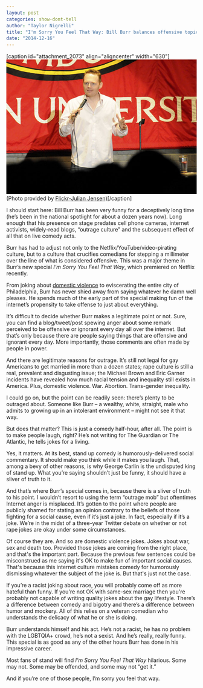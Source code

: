 ```yaml
---
layout: post
categories: show-dont-tell
author: "Taylor Nigrelli"
title: "I'm Sorry You Feel That Way: Bill Burr balances offensive topics "
date: "2014-12-16"
---
```


\[caption id="attachment\_2073" align="aligncenter" width="630"\][![(Photo provided by Flickr-Julian Jensen)](images/billburr.jpg)](http://www.thehighscreen.com/wp-content/uploads/2014/12/billburr.jpg) (Photo provided by [Flickr-Julian Jensen)](http://www.flickr.com/photos/lnight/4201130520/in/photolist-7peTJQ-7peTxU-7pb2Yp-f1igCS-8U9tCB-4CpRGX-f13YYH-ecSjA5-f1igS1-f1ih4N-f1iisU-4Ut38g-f1igps-f1ikFs-f1irG9-5mKahZ-f13Xxc-f13XQt-f13Y4n-f1ikS1-f1ijm3-f147c2-f1ikzW-f1ipwQ-8YTGh5-8YTUow-7pb2nn-f147ND-f1im5C-4CpR3X-4Cu8Lm-f13ZUk-4CpRvH-8YQDsK-8YTFb5-8YQC6n-8YQKxB-f146ee-f13Zn4-8YQBBg-2MVGv-f1ifjY-f144G6-f144rz-f1imhY-f1imVW-f142ZD-f1iiW5-f1ijHL-f1if99)\[/caption\]

I should start here: Bill Burr has been very funny for a deceptively long time (he’s been in the national spotlight for about a dozen years now). Long enough that his presence on stage predates cell phone cameras, internet activists, widely-read blogs, “outrage culture” and the subsequent effect of all that on live comedy acts.

Burr has had to adjust not only to the Netflix/YouTube/video-pirating culture, but to a culture that crucifies comedians for stepping a millimeter over the line of what is considered offensive. This was a major theme in Burr’s new special _I’m Sorry You Feel That Way_, which premiered on Netflix recently.

From joking about [domestic violence](https://www.youtube.com/watch?v=AlvvCYUDHrQ) to eviscerating the entire city of Philadelphia, Burr has never shied away from saying whatever he damn well pleases. He spends much of the early part of the special making fun of the internet’s propensity to take offense to just about everything.

It’s difficult to decide whether Burr makes a legitimate point or not. Sure, you can find a blog/tweet/post spewing anger about some remark perceived to be offensive or ignorant every day all over the internet. But that’s only because there are people saying things that are offensive and ignorant every day. More importantly, those comments are often made by people in power.

And there are legitimate reasons for outrage. It’s still not legal for gay Americans to get married in more than a dozen states; rape culture is still a real, prevalent and disgusting issue; the Michael Brown and Eric Garner incidents have revealed how much racial tension and inequality still exists in America. Plus, domestic violence. War. Abortion. Trans-gender inequality.

I could go on, but the point can be readily seen: there’s plenty to be outraged about. Someone like Burr – a wealthy, white, straight, male who admits to growing up in an intolerant environment – might not see it that way.

But does that matter? This is just a comedy half-hour, after all. The point is to make people laugh, right? He’s not writing for The Guardian or The Atlantic, he tells jokes for a living.

Yes, it matters. At its best, stand up comedy is humorously-delivered social commentary. It should make you think while it makes you laugh. That, among a bevy of other reasons, is why George Carlin is the undisputed king of stand up. What you’re saying shouldn’t just be funny, it should have a sliver of truth to it.

And that’s where Burr’s special comes in, because there is a sliver of truth to his point. I wouldn’t resort to using the term “outrage mob” but oftentimes Internet anger is misplaced. It’s gotten to the point where people are publicly shamed for stating an opinion contrary to the beliefs of those fighting for a social cause, even if it’s just a joke. In fact, especially if it’s a joke. We’re in the midst of a three-year Twitter debate on whether or not rape jokes are okay under some circumstances.

Of course they are. And so are domestic violence jokes. Jokes about war, sex and death too. Provided those jokes are coming from the right place, and that's the important part. Because the previous few sentences could be misconstrued as me saying it's OK to make fun of important social causes. That's because this internet culture mistakes comedy for humorously dismissing whatever the subject of the joke is. But that's just not the case.

If you’re a racist joking about race, you will probably come off as more hateful than funny. If you're not OK with same-sex marriage then you're probably not capable of writing quality jokes about the gay lifestyle. There’s a difference between comedy and bigotry and there’s a difference between humor and mockery. All of this relies on a veteran comedian who understands the delicacy of what he or she is doing.

Burr understands himself and his act. He’s not a racist, he has no problem with the LGBTQIA+ crowd, he’s not a sexist. And he’s really, really funny. This special is as good as any of the other hours Burr has done in his impressive career.

Most fans of stand will find _I’m Sorry You Feel That Way_ hilarious. Some may not. Some may be offended, and some may not “get it.”

And if you’re one of those people, I’m sorry you feel that way.
